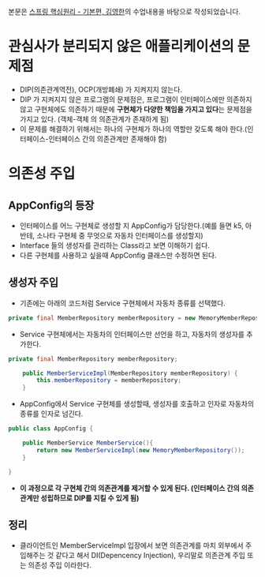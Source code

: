 본문은 [스프링 핵심원리 - 기본편, 김영한](https://www.inflearn.com/course/%EC%8A%A4%ED%94%84%EB%A7%81-%ED%95%B5%EC%8B%AC-%EC%9B%90%EB%A6%AC-%EA%B8%B0%EB%B3%B8%ED%8E%B8/dashboard)의 수업내용을 바탕으로 작성되었습니다.

# 관심사가 분리되지 않은 애플리케이션의 문제점
- DIP(의존관계역전), OCP(개방폐쇄) 가 지켜지지 않는다.
- DIP 가 지켜지지 않은 프로그램의 문제점은, 프로그램이 인터페이스에만 의존하지 않고 구현체에도 의존하기 때문에 <strong>구현체가 다양한 책임을 가지고 있다</strong>는 문제점을 가지고 있다. (객체-객체 의 의존관계가 존재하게 됨)
- 이 문제를 해결하기 위해서는 하나의 구현체가 하나의 역할만 갖도록 해야 한다.(인터페이스-인터페이스 간의 의존관계만 존재해야 함)

# 의존성 주입
## AppConfig의 등장
- 인터페이스를 어느 구현체로 생성할 지 AppConfig가 담당한다.(예를 들면 k5, 아반테, 소나타 구현체 중 무엇으로 자동차 인터페이스를 생성할지)
- Interface 들의 생성자를 관리하는 Class라고 보면 이해하기 쉽다.
- 다른 구현체를 사용하고 싶을때 AppConfig 클래스만 수정하면 된다.
## 생성자 주입
- 기존에는 아래의 코드처럼 Service 구현체에서 자동차 종류를 선택했다.
```java
private final MemberRepository memberRepository = new MemoryMemberRepository;
```
- Service 구현체에서는 자동차의 인터페이스만 선언을 하고, 자동차의 생성자를 추가한다.
```java
private final MemberRepository memberRepository;

    public MemberServiceImpl(MemberRepository memberRepository) {
        this.memberRepository = memberRepository;
    }
``` 
- AppConfig에서 Service 구현체를 생성할때, 생성자를 호출하고 인자로 자동차의 종류를 인자로 넘긴다.
```java
public class AppConfig {

    public MemberService MemberService(){
        return new MemberServiceImpl(new MemoryMemberRepository());
    }

}
```
- <strong>이 과정으로 각 구현체 간의 의존관계를 제거할 수 있게 된다. (인터페이스 간의 의존관계만 성립하므로 DIP를 지킬 수 있게 됨)</strong>
## 정리
- 클라이언트인 MemberServiceImpl 입장에서 보면 의존관계를 마치 외부에서 주입해주는 것 같다고 해서 DI(Depencency Injection), 우리말로 의존관계 주입 또는 의존성 주입 이라한다.


